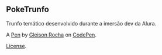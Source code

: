 PokeTrunfo
--------------------
Trunfo temático desenvolvido durante a imersão dev da Alura.

A [Pen](https://codepen.io/glucasmr/pen/eYGXgmm) by [Gleison Rocha](https://codepen.io/glucasmr) on [CodePen](https://codepen.io).

[License](https://codepen.io/glucasmr/pen/eYGXgmm/license).